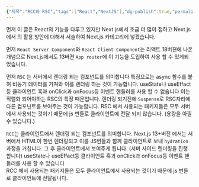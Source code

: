 ```yaml
---
{"제목":"RCC와 RSC","tags":["React","NextJS"],"dg-publish":true,"permalink":"/공부/Next.js/RCC와 RSC/","dgPassFrontmatter":true,"created":"2025-04-28T14:35:59.440+09:00","updated":"2025-04-29T17:09:57.156+09:00"}
---
```


먼저 이 글은 React의 기능을 다루고 있지만 Next.js에서 조금 더 많이 접하고 Next.js에서 의 활용 방안에 대해서 서술하여 Next.js 카테고리에 넣겠습니다.

먼저 `React Server Component`와 `React Client Component`는 리액트 18버젼에 나온 개념으로 Next.js에서도 13버젼 `App router`에 이 기능을 도입하여 사용 할 수 있게되었습니다.

먼저 `RSC` 는 서버에서 렌더링 되는 컴포넌트를 의미합니다 
특징으로는 async 함수를 붙혀 비동기 데이터를 가져와 이를 렌더링 하는 것이 가능합니다.
useState나 useEffact등 클라이언트 훅과 onClick과 onFocus등 이벤트 핸들러를 사용 할 수 없습니다 이는 직렬화 되어야하는 RSC의 특징 때문입니다.
렌더링 되기전에 `Suspense`로  RSC자리에 다른 컴포넌트를 보여주는 것이 가능합니다.
RSC 에서 사용되는 패키지들은 모두 서버에서 사용되는 것이기 때문에 js 번들로 클라이언트에 전달 되지 않습니다. (용량을 아낄수 있습니다.)

`RCC`는 클라이언트에서 렌더링 되는 컴포넌트를 의미합니다. Next.js 13+버전 에서는 서버에서 HTML이 한번 렌더링되고 이를 JS번들과 함께 클라이언트로 보내 `hydration`과정을 거칩니다.
그 후 클라이언트에서 보여주게 됩니다. (서버 사이드 렌더링을 진행 합니다)
useState나 useEffact등 클라이언트 훅과 onClick과 onFocus등 이벤트 핸들러를 사용 할 수 있습니다  
RCC 에서 사용되는 패키지들은 모두 클라이언트에서 사용되는 것이기 때문에 js 번들로 클라이언트에 전달됩니다.


